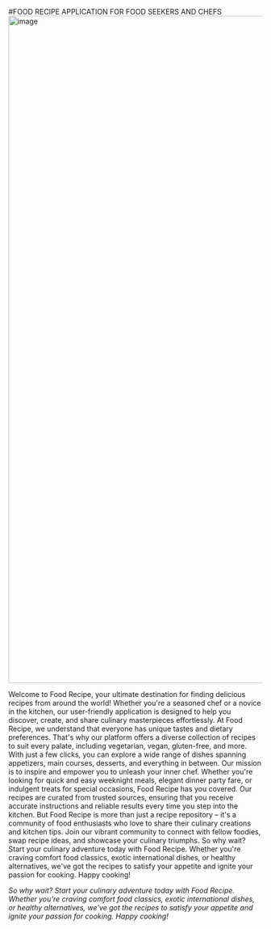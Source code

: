 #FOOD RECIPE APPLICATION FOR FOOD SEEKERS AND CHEFS
<img width="1320" alt="image" src="https://github.com/Adesojy/food-recipe/assets/157706849/8a06b5df-4880-45ce-9f51-28e6cdd7d6c6">

Welcome to Food Recipe, your ultimate destination for finding delicious recipes from around the world! Whether you're a seasoned chef or a novice in the kitchen, our user-friendly application is designed to help you discover, create, and share culinary masterpieces effortlessly.
At Food Recipe, we understand that everyone has unique tastes and dietary preferences. That's why our platform offers a diverse collection of recipes to suit every palate, including vegetarian, vegan, gluten-free, and more. With just a few clicks, you can explore a wide range of dishes spanning appetizers, main courses, desserts, and everything in between. Our mission is to inspire and empower you to unleash your inner chef. Whether you're looking for quick and easy weeknight meals, elegant dinner party fare, or indulgent treats for special occasions, Food Recipe has you covered. Our recipes are curated from trusted sources, ensuring that you receive accurate instructions and reliable results every time you step into the kitchen. But Food Recipe is more than just a recipe repository – it's a community of food enthusiasts who love to share their culinary creations and kitchen tips. Join our vibrant community to connect with fellow foodies, swap recipe ideas, and showcase your culinary triumphs. So why wait? Start your culinary adventure today with Food Recipe. Whether you're craving comfort food classics, exotic international dishes, or healthy alternatives, we've got the recipes to satisfy your appetite and ignite your passion for cooking. Happy cooking!


*So why wait? Start your culinary adventure today with Food Recipe. Whether you're craving comfort food classics, exotic international dishes, or healthy alternatives, we've got the recipes to satisfy your appetite and ignite your passion for cooking. Happy cooking!*
